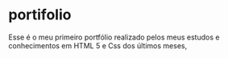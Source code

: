 # portifolio
Esse é o meu primeiro portfólio realizado pelos meus estudos e conhecimentos em HTML 5 e Css dos últimos meses,
